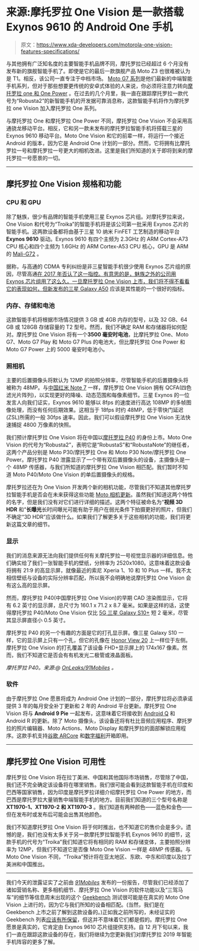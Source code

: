 # 来源:摩托罗拉 One Vision 是一款搭载 Exynos 9610 的 Android One 手机

> 原文：<https://www.xda-developers.com/motorola-one-vision-features-specifications/>

与其他拥有广泛知名度的主要智能手机品牌不同，摩托罗拉已经超过 6 个月没有发布新的旗舰智能手机了。即使是它的最后一款旗舰产品 Moto Z3 也很难被认为是 T1。相反，该公司一直专注于中档市场。 [Moto G7 系列](https://www.xda-developers.com/motorola-moto-g7-play-power-plus-launch/)是他们最新的中端智能手机系列，但对于那些想要更传统的安卓式体验的人来说，你必须将注意力转向[摩托罗拉 one 和 One Power](https://www.xda-developers.com/motorola-one-motorola-one-power-android-one/) 。在过去的几个月里，我一直在跟踪摩托罗拉一款代号为“Robusta2”的新智能手机的开发据可靠消息称，这款智能手机将作为摩托罗拉 one Vision 加入摩托罗拉 One 系列。

与摩托罗拉 One 和摩托罗拉 One Power 不同，摩托罗拉 One Vision 不会采用高通骁龙移动平台。相反，它和另一款未发布的摩托罗拉智能手机将搭载三星的 Exynos 9610 移动平台。Moto One Vision 和它的前辈一样，将运行一个接近 Android 的版本，因为它是 Android One 计划的一部分。然而，它将拥有比摩托罗拉一号和摩托罗拉一号更大的相机改进。这里是我们所知道的关于即将到来的摩托罗拉一号愿景的一切。

* * *

## 摩托罗拉 One Vision 规格和功能

### CPU 和 GPU

除了魅族，很少有品牌的智能手机使用三星 Exynos 芯片组。对摩托罗拉来说，One Vision 和代号为“Troika”的智能手机将是该公司第一批采用 Exynos 芯片的智能手机。这两款设备都将由基于三星 10 纳米 FinFET 工艺制造的移动平台 **Exynos 9610** 驱动。Exynos 9610 有四个主频为 2.3GHz 的 ARM Cortex-A73 CPU 核心和四个主频为 1.6GHz 的 ARM Cortex-A53 CPU 核心，GPU 是 ARM 的 [Mali-G72](https://www.xda-developers.com/arm-unveils-cortex-a75-a55-processors-and-mali-g72-gpu/) 。

据称，与高通的 CDMA 专利纠纷是非三星智能手机很少使用 Exynos 芯片组的原因，尽管高通[在 2017 年否认了这一指控。有意思的是，魅族之外的公司用 Exynos 芯片组用了这么久。一旦摩托罗拉 One Vision 上市，我们将不得不看看它的表现如何，但新发布的](https://www.androidauthority.com/regulator-qualcomm-stopped-samsung-selling-exynos-chips-companies-759678/)[三星 Galaxy A50](https://www.xda-developers.com/samsung-galaxy-a50-galaxy-a30-launch-specifications/) 应该是其性能的一个很好的指标。

### 内存、存储和电池

这款智能手机将根据市场情况提供 3 GB 或 4GB 内存的型号，以及 32 GB、64 GB 或 128GB 存储容量的 T2 型号。然而，我们不确定 RAM 和存储器将如何配对。摩托罗拉 One Vision 将有一个**3500 毫安时电池**，比摩托罗拉 One、Moto G7、Moto G7 Play 和 Moto G7 Plus 的电池大，但比摩托罗拉 One Power 和 Moto G7 Power 上的 5000 毫安时电池小。

### 照相机

主要的后置摄像头将默认为 12MP 的拍照分辨率，尽管智能手机的后置摄像头将被称为 48MP。与[中国红米 Note 7](https://www.xda-developers.com/redmi-note-7-launch-specifications-pricing-availability/) 一样，摩托罗拉 One Vision 拥有 QCFA(四色滤光片阵列)，以实现更好的降噪、动态范围和每像素细节。三星 Exynos 的一位发言人向我们证实，Exynos 9610 能够以 8fps 的速度进行高达 108MP 的多帧图像处理，而没有任何后期效果。这相当于 18fps 时约 48MP，低于零快门延迟(ZSL)所需的一般 30fps 速率。因此，我们可以假设摩托罗拉 One Vision 无法快速捕捉 4800 万像素的快照。

我们预计摩托罗拉 One Vision 将在中国以[摩托罗拉 P40](https://www.xda-developers.com/motorola-p40-renders-display-hole-48mp-camera/) 的身份上市。Moto One Vision 的代号为“Robusta2”，表明它是“RobustaS”和“RobustaNote”的继任者，这两个产品分别是 Moto P30/摩托罗拉 One 和 Moto P30 Note/摩托罗拉 One Power。摩托罗拉 P40 泄露显示了一个带有双后置摄像头的设备，主摄像头是一个 48MP 传感器，与我们所知道的摩托罗拉 One Vision 相匹配。我们暂时不知道 Moto P40/Moto One Vision 的单后置摄像头的规格。

摩托罗拉还在为 One Vision 开发两个新的相机功能，尽管我们不知道其他摩托罗拉智能手机是否会在未来获得这些功能 [Moto 相机更新](https://www.xda-developers.com/moto-camera-update-live-filters-leveler-ui/)。虽然我们知道这两个特性的名字，但是我们没有对它们进行详细的描述。这两个特征被命名为“**视频 3D HDR** 和“**长曝光**长时间曝光可能有助于用户在弱光条件下拍摄更好的照片，但我们不确定“3D HDR”应该做什么。如果我们了解更多关于这些相机的功能，我们将更新这篇文章的细节。

### 显示

我们的消息来源无法向我们提供任何有关摩托罗拉一号视觉显示器的详细信息。他们确实给了我们一张智能手机的壁纸，分辨率为 2520x1080。这意味着这款设备将拥有 21:9 的高显示屏，就像最近的索尼 Xperia 1、10 和 10 Plus 一样。我不太相信壁纸与设备的实际分辨率匹配，所以我不会明确地说摩托罗拉 One Vision 会有这么高的显示屏。

然而，摩托罗拉 P40(中国摩托罗拉 One Vision)的早期 CAD 渲染图显示，它将有 6.2 英寸的显示屏，总尺寸为 160.1 x 71.2 x 8.7 毫米。如果是这样的话，这使得摩托罗拉 P40/Moto One Vision 仅比 [5G 三星 Galaxy S10+](https://www.xda-developers.com/samsung-galaxy-s10-5g-verizon-europe/) 短 2 毫米，尽管其显示屏直径小 0.5 英寸。

摩托罗拉 P40 的另一个有趣的方面是它的打孔显示屏。像三星 Galaxy S10 一样，它的显示屏上只有一个孔，但它的孔像在 [Honor View 20](https://www.xda-developers.com/honor-view-20-hands-on-first-impressions-review/) 上一样位于左侧。摩托罗拉 One Vision 的打孔覆盖了该设备 FHD+显示屏上的 174x167 像素。然而，我们不知道它是否会有有机发光二极管或液晶面板。

*摩托罗拉 P40。来源:@ [OnLeaks/91Mobiles](https://www.91mobiles.com/hub/motorola-p40-design-specifications-exclusive-5k-renders-video/) 。*

### 软件

由于摩托罗拉 One 愿景将成为 Android One 计划的一部分，摩托罗拉将必须承诺提供 3 年的每月安全补丁更新和 2 年的 Android 平台更新。摩托罗拉 One Vision 将与 **Android 9 Pie** 一起发布，这意味着它将接收到 [Android Q](https://xda-developers.com/tag/android-q) 和 Android R 的更新。除了 Moto 摄像头，该设备还将有杜比音频应用程序、摩托罗拉的照片编辑器、Moto Actions、Moto Display 和摩托罗拉的面部解锁应用程序。这款手机支持[谷歌 ARCore](https://xda-developers.com/tag/arcore) 和[数字福利](https://www.xda-developers.com/google-assistant-digital-wellbeing-google-lens-mwc/)开箱即用。

* * *

## 摩托罗拉 One Vision 可用性

摩托罗拉 One Vision 将在拉丁美洲、中国和其他国际市场销售，尽管除了中国，我们还不完全确定该设备将在哪里销售。我们很可能会看到这款智能手机在印度和巴西等国家销售，因为印度是摩托罗拉详细介绍摩托罗拉 One Power 的地方，而巴西是摩托罗拉大量销售中端智能手机的地方。目前我们知道的三个型号名称是 **XT1970-1、XT1970-2 和 XT1970-3** 。我们知道有两种颜色——蓝色和金色——但在发布时或发布后可能会出售其他颜色。

我们不知道摩托罗拉 One Vision 将于何时推出，也不知道它的售价会是多少。遗憾的是，我们也没有太多关于另一款摩托罗拉智能手机 Exynos 9610 的细节，这款手机的代号为“Troika”我们知道它将有相同的 RAM 和存储变体，主要拍照分辨率为 12MP，但我们不知道它是否像 Moto One Vision 一样是 48MP 传感器。与 Moto One Vision 不同，“Troika”预计将在亚太地区、东欧、中东和印度以及拉丁美洲和中国推出。

* * *

我们今天的泄露证实了之前由 *[91Mobiles](https://www.91mobiles.com/hub/motorola-p40-complete-specifications-features-exclusive/)* 发布的一份报告，尽管我们已经添加了诸如营销名称、更多相机细节、摩托罗拉 One Vision 的软件功能以及“三驾马车”的细节等信息周末出现的这个 [Geekbench](https://browser.geekbench.com/v4/cpu/12433249) 测试很可能是在真实的 Moto One Vision 上进行的，因为它与我们所知的设备相匹配。(当然，我们是在 Geekbench 上市之前了解到这款设备的。)正如我之前所写的，未经证实的 Geekbench 列表[应该有所保留](https://www.xda-developers.com/xiaomi-poco-f1-lite-fake-benchmark/)，但这并不意味着它们都是假的。摩托罗拉 One 愿景是真实的，它肯定由 Exynos 9610 芯片组提供支持。自 12 月下旬以来，我们一直在跟踪这款设备的存在，我们将继续为您更新我们对摩托罗拉 2019 年智能手机阵容的更多了解。